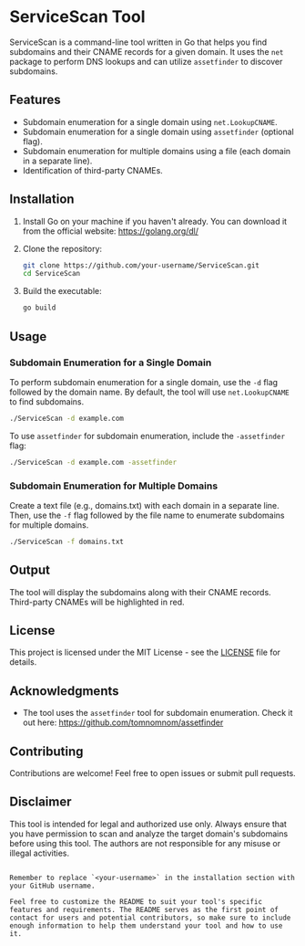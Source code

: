

# ServiceScan Tool

ServiceScan is a command-line tool written in Go that helps you find subdomains and their CNAME records for a given domain. It uses the `net` package to perform DNS lookups and can utilize `assetfinder` to discover subdomains.

## Features

- Subdomain enumeration for a single domain using `net.LookupCNAME`.
- Subdomain enumeration for a single domain using `assetfinder` (optional flag).
- Subdomain enumeration for multiple domains using a file (each domain in a separate line).
- Identification of third-party CNAMEs.

## Installation

1. Install Go on your machine if you haven't already. You can download it from the official website: https://golang.org/dl/

2. Clone the repository:

   ```bash
   git clone https://github.com/your-username/ServiceScan.git
   cd ServiceScan
   ```

3. Build the executable:

   ```bash
   go build
   ```

## Usage

### Subdomain Enumeration for a Single Domain

To perform subdomain enumeration for a single domain, use the `-d` flag followed by the domain name. By default, the tool will use `net.LookupCNAME` to find subdomains.

```bash
./ServiceScan -d example.com
```

To use `assetfinder` for subdomain enumeration, include the `-assetfinder` flag:

```bash
./ServiceScan -d example.com -assetfinder
```

### Subdomain Enumeration for Multiple Domains

Create a text file (e.g., domains.txt) with each domain in a separate line. Then, use the `-f` flag followed by the file name to enumerate subdomains for multiple domains.

```bash
./ServiceScan -f domains.txt
```

## Output

The tool will display the subdomains along with their CNAME records. Third-party CNAMEs will be highlighted in red.

## License

This project is licensed under the MIT License - see the [LICENSE](LICENSE) file for details.

## Acknowledgments

- The tool uses the `assetfinder` tool for subdomain enumeration. Check it out here: https://github.com/tomnomnom/assetfinder

## Contributing

Contributions are welcome! Feel free to open issues or submit pull requests.

## Disclaimer

This tool is intended for legal and authorized use only. Always ensure that you have permission to scan and analyze the target domain's subdomains before using this tool. The authors are not responsible for any misuse or illegal activities.
```

Remember to replace `<your-username>` in the installation section with your GitHub username.

Feel free to customize the README to suit your tool's specific features and requirements. The README serves as the first point of contact for users and potential contributors, so make sure to include enough information to help them understand your tool and how to use it.
